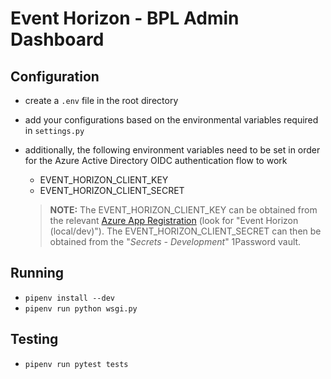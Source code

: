 # Event Horizon - BPL Admin Dashboard

## Configuration

- create a `.env` file in the root directory
- add your configurations based on the environmental variables required in `settings.py`
- additionally, the following environment variables need to be set in order for the Azure Active Directory OIDC authentication flow to work

  - EVENT_HORIZON_CLIENT_KEY
  - EVENT_HORIZON_CLIENT_SECRET

  > **NOTE:**  The EVENT_HORIZON_CLIENT_KEY can be obtained from the relevant [Azure App Registration](https://portal.azure.com/#blade/Microsoft_AAD_RegisteredApps/ApplicationsListBlade) (look for "Event Horizon (local/dev)"). The EVENT_HORIZON_CLIENT_SECRET can then be obtained from the "_Secrets - Development_" 1Password vault.

## Running

- `pipenv install --dev`
- `pipenv run python wsgi.py`

## Testing

- `pipenv run pytest tests`
